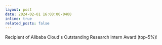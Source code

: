 ```yaml
---
layout: post
date: 2024-02-01 16:00:00-0400
inline: true
related_posts: false
---
```


Recipient of Alibaba Cloud's Outstanding Research Intern Award (top-5%)!
